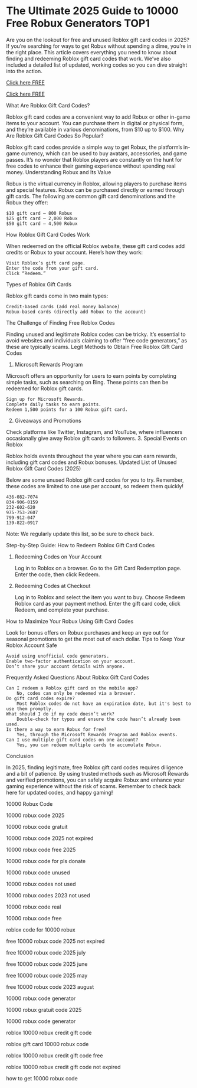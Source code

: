 # The Ultimate 2025 Guide to 10000 Free Robux Generators TOP1

Are you on the lookout for free and unused Roblox gift card codes in 2025? If you’re searching for ways to get Robux without spending a dime, you’re in the right place. This article covers everything you need to know about finding and redeeming Roblox gift card codes that work. We’ve also included a detailed list of updated, working codes so you can dive straight into the action.

[Click here FREE](https://lookerstudio.google.com/s/s7cC4j0Fo4w)

[Click here FREE](https://lookerstudio.google.com/s/s7cC4j0Fo4w)



What Are Roblox Gift Card Codes?

Roblox gift card codes are a convenient way to add Robux or other in-game items to your account. You can purchase them in digital or physical form, and they’re available in various denominations, from $10 up to $100.
Why Are Roblox Gift Card Codes So Popular?

Roblox gift card codes provide a simple way to get Robux, the platform’s in-game currency, which can be used to buy avatars, accessories, and game passes. It’s no wonder that Roblox players are constantly on the hunt for free codes to enhance their gaming experience without spending real money.
Understanding Robux and Its Value

Robux is the virtual currency in Roblox, allowing players to purchase items and special features. Robux can be purchased directly or earned through gift cards. The following are common gift card denominations and the Robux they offer:

    $10 gift card – 800 Robux
    $25 gift card – 2,000 Robux
    $50 gift card – 4,500 Robux 

How Roblox Gift Card Codes Work

When redeemed on the official Roblox website, these gift card codes add credits or Robux to your account. Here’s how they work:

    Visit Roblox’s gift card page.
    Enter the code from your gift card.
    Click “Redeem.” 

Types of Roblox Gift Cards

Roblox gift cards come in two main types:

    Credit-based cards (add real money balance)
    Robux-based cards (directly add Robux to the account) 

The Challenge of Finding Free Roblox Codes

Finding unused and legitimate Roblox codes can be tricky. It’s essential to avoid websites and individuals claiming to offer “free code generators,” as these are typically scams.
Legit Methods to Obtain Free Roblox Gift Card Codes
1. Microsoft Rewards Program

Microsoft offers an opportunity for users to earn points by completing simple tasks, such as searching on Bing. These points can then be redeemed for Roblox gift cards.

    Sign up for Microsoft Rewards.
    Complete daily tasks to earn points.
    Redeem 1,500 points for a 100 Robux gift card. 

2. Giveaways and Promotions

Check platforms like Twitter, Instagram, and YouTube, where influencers occasionally give away Roblox gift cards to followers.
3. Special Events on Roblox

Roblox holds events throughout the year where you can earn rewards, including gift card codes and Robux bonuses.
Updated List of Unused Roblox Gift Card Codes (2025)

Below are some unused Roblox gift card codes for you to try. Remember, these codes are limited to one use per account, so redeem them quickly!

    436-082-7074
    834-906-0159
    232-602-620
    975-753-2607
    799-912-047
    139-822-0917

Note: We regularly update this list, so be sure to check back. 

Step-by-Step Guide: How to Redeem Roblox Gift Card Codes
1. Redeeming Codes on Your Account

    Log in to Roblox on a browser.
    Go to the Gift Card Redemption page.
    Enter the code, then click Redeem. 

2. Redeeming Codes at Checkout

    Log in to Roblox and select the item you want to buy.
    Choose Redeem Roblox card as your payment method.
    Enter the gift card code, click Redeem, and complete your purchase. 

How to Maximize Your Robux Using Gift Card Codes

Look for bonus offers on Robux purchases and keep an eye out for seasonal promotions to get the most out of each dollar.
Tips to Keep Your Roblox Account Safe

    Avoid using unofficial code generators.
    Enable two-factor authentication on your account.
    Don’t share your account details with anyone. 

Frequently Asked Questions About Roblox Gift Card Codes

    Can I redeem a Roblox gift card on the mobile app?
        No, codes can only be redeemed via a browser. 
    Do gift card codes expire?
        Most Roblox codes do not have an expiration date, but it's best to use them promptly. 
    What should I do if my code doesn’t work?
        Double-check for typos and ensure the code hasn’t already been used. 
    Is there a way to earn Robux for free?
        Yes, through the Microsoft Rewards Program and Roblox events. 
    Can I use multiple gift card codes on one account?
        Yes, you can redeem multiple cards to accumulate Robux. 

Conclusion

In 2025, finding legitimate, free Roblox gift card codes requires diligence and a bit of patience. By using trusted methods such as Microsoft Rewards and verified promotions, you can safely acquire Robux and enhance your gaming experience without the risk of scams. Remember to check back here for updated codes, and happy gaming!

10000 Robux Code

10000 robux code 2025

10000 robux code gratuit

10000 robux code 2025 not expired

10000 robux code free 2025

10000 robux code for pls donate

10000 robux code unused

10000 robux codes not used

10000 robux codes 2023 not used

10000 robux code real

10000 robux code free

roblox code for 10000 robux

free 10000 robux code 2025 not expired

free 10000 robux code 2025 july

free 10000 robux code 2025 june

free 10000 robux code 2025 may

free 10000 robux code 2023 august

10000 robux code generator

10000 robux gratuit code 2025

10000 robux code generator 

roblox 10000 robux credit gift code

roblox gift card 10000 robux code

roblox 10000 robux credit gift code free

roblox 10000 robux credit gift code not expired

how to get 10000 robux code 
